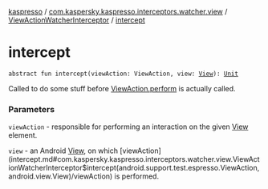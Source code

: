 [kaspresso](../../index.md) / [com.kaspersky.kaspresso.interceptors.watcher.view](../index.md) / [ViewActionWatcherInterceptor](index.md) / [intercept](./intercept.md)

# intercept

`abstract fun intercept(viewAction: ViewAction, view: `[`View`](https://developer.android.com/reference/android/view/View.html)`): `[`Unit`](https://kotlinlang.org/api/latest/jvm/stdlib/kotlin/-unit/index.html)

Called to do some stuff before [ViewAction.perform](#) is actually called.

### Parameters

`viewAction` - responsible for performing an interaction on the given [View](https://developer.android.com/reference/android/view/View.html) element.

`view` - an Android [View](https://developer.android.com/reference/android/view/View.html), on which [viewAction](intercept.md#com.kaspersky.kaspresso.interceptors.watcher.view.ViewActionWatcherInterceptor$intercept(android.support.test.espresso.ViewAction, android.view.View)/viewAction) is performed.